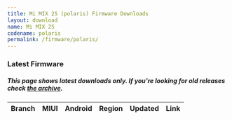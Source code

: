```yaml
---
title: Mi MIX 2S (polaris) Firmware Downloads
layout: download
name: Mi MIX 2S
codename: polaris
permalink: /firmware/polaris/
---
```


### Latest Firmware
##### This page shows latest downloads only. If you're looking for old releases check [the archive](/archive/firmware/polaris/).

<div class="table-responsive-md" id="table-wrapper">
<table id="firmware" class="compact table table-striped table-hover table-sm">
    <thead class="thead-dark">
        <tr>
            <th>Branch</th>
            <th>MIUI</th>
            <th>Android</th>
            <th>Region</th>
            <th>Updated</th>
            <th>Link</th>
        </tr>
    </thead>
    <script>loadFirmwareDownloads('polaris', 'latest')</script>
</table>
</div>
